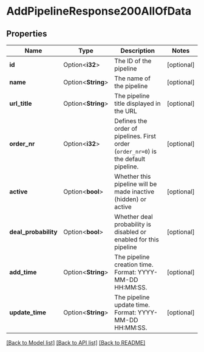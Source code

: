 # AddPipelineResponse200AllOfData

## Properties

Name | Type | Description | Notes
------------ | ------------- | ------------- | -------------
**id** | Option<**i32**> | The ID of the pipeline | [optional]
**name** | Option<**String**> | The name of the pipeline | [optional]
**url_title** | Option<**String**> | The pipeline title displayed in the URL | [optional]
**order_nr** | Option<**i32**> | Defines the order of pipelines. First order (`order_nr=0`) is the default pipeline. | [optional]
**active** | Option<**bool**> | Whether this pipeline will be made inactive (hidden) or active | [optional]
**deal_probability** | Option<**bool**> | Whether deal probability is disabled or enabled for this pipeline | [optional]
**add_time** | Option<**String**> | The pipeline creation time. Format: YYYY-MM-DD HH:MM:SS. | [optional]
**update_time** | Option<**String**> | The pipeline update time. Format: YYYY-MM-DD HH:MM:SS. | [optional]

[[Back to Model list]](../README.md#documentation-for-models) [[Back to API list]](../README.md#documentation-for-api-endpoints) [[Back to README]](../README.md)


